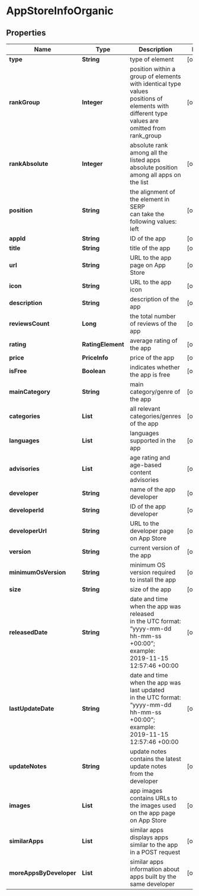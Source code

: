 # AppStoreInfoOrganic


## Properties

| Name | Type | Description | Notes |
|------------ | ------------- | ------------- | -------------|
**type** | **String** | type of element |[optional]|
**rankGroup** | **Integer** | position within a group of elements with identical type values<br>positions of elements with different type values are omitted from rank_group |[optional]|
**rankAbsolute** | **Integer** | absolute rank among all the listed apps<br>absolute position among all apps on the list |[optional]|
**position** | **String** | the alignment of the element in SERP<br>can take the following values: left |[optional]|
**appId** | **String** | ID of the app |[optional]|
**title** | **String** | title of the app |[optional]|
**url** | **String** | URL to the app page on App Store |[optional]|
**icon** | **String** | URL to the app icon |[optional]|
**description** | **String** | description of the app |[optional]|
**reviewsCount** | **Long** | the total number of reviews of the app |[optional]|
**rating** | **RatingElement** | average rating of the app |[optional]|
**price** | **PriceInfo** | price of the app |[optional]|
**isFree** | **Boolean** | indicates whether the app is free |[optional]|
**mainCategory** | **String** | main category/genre of the app |[optional]|
**categories** | **List<String>** | all relevant categories/genres of the app |[optional]|
**languages** | **List<String>** | languages supported in the app |[optional]|
**advisories** | **List<String>** | age rating and age-based content advisories |[optional]|
**developer** | **String** | name of the app developer |[optional]|
**developerId** | **String** | ID of the app developer |[optional]|
**developerUrl** | **String** | URL to the developer page on App Store |[optional]|
**version** | **String** | current version of the app |[optional]|
**minimumOsVersion** | **String** | minimum OS version required to install the app |[optional]|
**size** | **String** | size of the app |[optional]|
**releasedDate** | **String** | date and time when the app was released<br>in the UTC format: “yyyy-mm-dd hh-mm-ss +00:00”;<br>example:<br>2019-11-15 12:57:46 +00:00 |[optional]|
**lastUpdateDate** | **String** | date and time when the app was last updated<br>in the UTC format: “yyyy-mm-dd hh-mm-ss +00:00”;<br>example:<br>2019-11-15 12:57:46 +00:00 |[optional]|
**updateNotes** | **String** | update notes<br>contains the latest update notes from the developer |[optional]|
**images** | **List<String>** | app images<br>contains URLs to the images used on the app page on App Store |[optional]|
**similarApps** | **List<AppsInfo>** | similar apps<br>displays apps similar to the app in a POST request |[optional]|
**moreAppsByDeveloper** | **List<AppsInfo>** | similar apps<br>information about apps built by the same developer |[optional]|